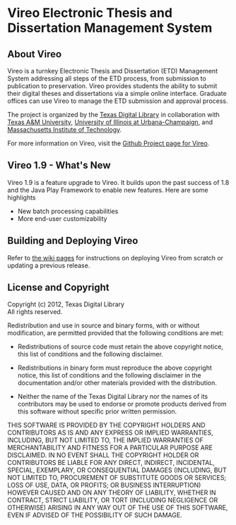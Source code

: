 # Vireo Electronic Thesis and Dissertation Management System #

## About Vireo  ##

Vireo is a turnkey Electronic Thesis and Dissertation (ETD) Management System
addressing all steps of the ETD process, from submission to publication to 
preservation. Vireo provides students the ability to submit their digital
theses and dissertations via a simple online interface. Graduate offices can
use Vireo to manage the ETD submission and approval process. 

The project is organized by the [Texas Digital Library](https://www.tdl.org/)
in collaboration with [Texas A&M University](http://www.tamu.edu/),
[University of Illinois at Urbana-Champaign](http://illinois.edu/), and
[Massachusetts Institute of Technology](http://web.mit.edu/).

For more information on Vireo, visit the 
[Github Project page for Vireo](https://github.com/TexasDigitalLibrary/Vireo).

## Vireo 1.9 - What's New ##

Vireo 1.9 is a feature upgrade to Vireo. It builds upon the past success of 1.8
and the Java Play Framework to enable new features. Here are some highlights

- New batch processing capabilities
- More end-user customizability

## Building and Deploying Vireo ##

Refer to [the wiki pages](https://github.com/TexasDigitalLibrary/Vireo/wiki) 
for instructions on deploying Vireo from scratch or updating a previous release. 

## License and Copyright ##

Copyright (c) 2012, Texas Digital Library  
All rights reserved.

Redistribution and use in source and binary forms, with or without 
modification, are permitted provided that the following conditions 
are met:

- Redistributions of source code must retain the above copyright notice, this
  list of conditions and the following disclaimer.

- Redistributions in binary form must reproduce the above copyright notice,
  this list of conditions and the following disclaimer in the documentation 
  and/or other materials provided with the distribution.

- Neither the name of the Texas Digital Library nor the names of its
  contributors may be used to endorse or promote products derived from this
  software without specific prior written permission.

THIS SOFTWARE IS PROVIDED BY THE COPYRIGHT HOLDERS AND CONTRIBUTORS AS IS AND
ANY EXPRESS OR IMPLIED WARRANTIES, INCLUDING, BUT NOT LIMITED TO, THE IMPLIED
WARRANTIES OF MERCHANTABILITY AND FITNESS FOR A PARTICULAR PURPOSE ARE
DISCLAIMED. IN NO EVENT SHALL THE COPYRIGHT HOLDER OR CONTRIBUTORS BE LIABLE
FOR ANY DIRECT, INDIRECT, INCIDENTAL, SPECIAL, EXEMPLARY, OR CONSEQUENTIAL
DAMAGES (INCLUDING, BUT NOT LIMITED TO, PROCUREMENT OF SUBSTITUTE GOODS OR
SERVICES; LOSS OF USE, DATA, OR PROFITS; OR BUSINESS INTERRUPTION) HOWEVER
CAUSED AND ON ANY THEORY OF LIABILITY, WHETHER IN CONTRACT, STRICT LIABILITY,
OR TORT (INCLUDING NEGLIGENCE OR OTHERWISE) ARISING IN ANY WAY OUT OF THE USE
OF THIS SOFTWARE, EVEN IF ADVISED OF THE POSSIBILITY OF SUCH DAMAGE.